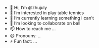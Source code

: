 - 👋 Hi, I’m @zhujuly
- 👀 I’m interested in play table tennies
- 🌱 I’m currently learning something i can't
- 💞️ I’m looking to collaborate on ball
- 📫 How to reach me ...
- 😄 Pronouns: ...
- ⚡ Fun fact: ...

<!---
zhujuly/zhujuly is a ✨ special ✨ repository because its `README.md` (this file) appears on your GitHub profile.
You can click the Preview link to take a look at your changes.
--->
